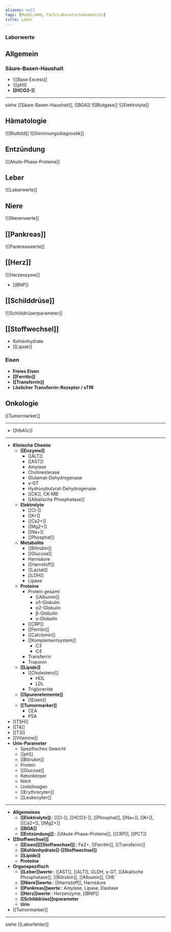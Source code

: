 ```yaml
---
aliases: null
tags: [Modul/m00, Fach/Laboratoriumsmedizin]
title: Labor
---
```

### Laborwerte
## Allgemein
### Säure-Basen-Haushalt
- ![[Base Excess]]
- ![[pH]]
- **[[HCO3-]]**
---
siehe [[Säure-Basen-Haushalt]], [[BGA]]
![[Blutgase]]
![[Elektrolyte]]
## Hämatologie
![[Blutbild]]
![[Gerinnungsdiagnostik]]

## Entzündung
![[Akute-Phase-Proteine]]

## Leber
![[Leberwerte]]
## Niere
![[Nierenwerte]]
## [[Pankreas]]
![[Pankreaswerte]]
## [[Herz]]
![[Herzenzyme]]
- [[BNP]]
## [[Schilddrüse]]
![[Schilddrüsenparameter]]

## [[Stoffwechsel]]
- Kohlenhydrate
- [[Lipide]]

### Eisen
- **Freies Eisen**
- **[[Ferritin]]**
- **[[Transferrin]]**
- **Löslicher Transferrin-Rezeptor / sTfR**


## Onkologie
[[Tumormarker]]



---
- [[HbA1c]]
---
- **Klinische Chemie**
	- **[[Enzyme]]**
		- [[ALT]]
		- [[AST]]
		- Amylase
		- Cholinesterase
		- Glutamat-Dehydrogenase
		- γ-GT
		- Hydroxybutyrat-Dehydrogenase
		- [[CK]], CK-MB
		- [[Alkalische Phosphatase]]
	- **Elektrolyte**
		- [[Cl-]]
		- [[K+]]
		- [[Ca2+]]
		- [[Mg2+]]
		- [[Na+]]
		- [[Phosphat]]
	- **Metabolite**
		- [[Bilirubin]]
		- [[Glucose]]
		- Harnsäure
		- [[Harnstoff]]
		- [[Lactat]]
		- [[LDH]]
		- Lipase
	- **Proteine**
		- Protein gesamt
			- [[Albumin]]
			- α1-Globulin
			- α2-Globulin
			- β-Globulin
			- γ-Globulin
		- [[CRP]]
		- [[Ferritin]]
		- [[Calcitonin]]
		- [[Komplementsystem]]
			- C3
			- C4
		- Transferrin
		- Troponin
	- **[[Lipide]]**
		- [[Cholesterol]]
			- HDL
			- LDL
		- Triglyceride
	- **[[Spurenelemente]]**
		- [[Eisen]]
	- **[[Tumormarker]]**
		- CEA
		- PSA
- [[TSH]]
- [[T4]]
- [[T3]]
- [[Vitamine]]
- **Urin-Parameter**
	- Spezifisches Gewicht
	- [[pH]]
	- [[Bilirubin]]
	- Protein
	- [[Glucose]]
	- Ketonkörper
	- Nitrit
	- Urobilinogen
	- [[Erythrocyten]]
	- [[Leukocyten]]



---


- **Allgemeines**
	- **[[Elektrolyte]]**:: [[Cl-]], [[HCO3-]], [[Phosphat]], [[Na+]], [[K+]], [[Ca2+]], [[Mg2+]]
	- **[[BGA]]**
	- **[[Entzündung]]**:: [[Akute-Phase-Proteine]], [[CRP]], [[PCT]]
- **[[Stoffwechsel]]**
	- **[[Eisen]][[Stoffwechsel]]**:: Fe2+, [[Ferritin]], [[Transferrin]]
	- **[[Kohlenhydrate]]-[[Stoffwechsel]]**
	- **[[Lipide]]**
	- **Proteine**
- **Organspezifisch**
	- **[[Leber]]werte**:: [[AST]], [[ALT]], GLDH, γ-GT, [[Alkalische Phosphatase]], [[Bilirubin]], [[Albumin]], CHE
	- **[[Niere]]werte**:: [[Harnstoff]], Harnsäure
	- **[[Pankreas]]werte**:: Amylase, Lipase, Elastase
	- **[[Herz]]werte**:: Herzenzyme, [[BNP]]
	- **[[Schilddrüse]]nparameter**
	- **Urin**
- [[Tumormarker]]

---
siehe [[Laborfehler]]